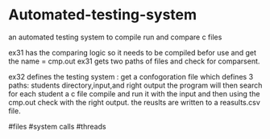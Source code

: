 # Automated-testing-system
an automated testing system to compile run and compare c files

ex31 has the comparing logic so it needs to be compiled befor use and get the name = cmp.out
ex31 gets two paths of files and check for comparsent.

ex32 defines the testing system : get a confogoration file which defines 3 paths: students directory,input,and right output
the program will then search for each student a c file compile and run it with the input and then using the cmp.out check with the
right output.
the reuslts are written to a reasults.csv file.

#files #system calls #threads
